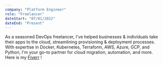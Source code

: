 ```yaml
---
company: "Platform Engineer"
role: "Freelancer"
dateStart: "07/01/2022"
dateEnd: "Present"
---
```


As a seasoned DevOps freelancer, I've helped businesses & individuals take their apps to the
cloud, streamlining provisioning & deployment processes. With expertise in Docker, Kubernetes,
Terraform, AWS, Azure, GCP, and Python, I'm your go-to partner for cloud migration, automation,
and more.
Here is my <a href="https://www.fiverr.com/aayanmateen470">Fiverr</a> !

